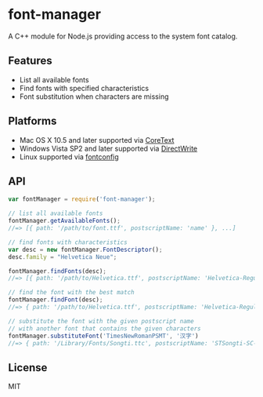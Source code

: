 # font-manager

A C++ module for Node.js providing access to the system font catalog.

## Features

* List all available fonts
* Find fonts with specified characteristics
* Font substitution when characters are missing

## Platforms

* Mac OS X 10.5 and later supported via [CoreText](https://developer.apple.com/library/mac/documentation/Carbon/reference/CoreText_Framework_Ref/_index.html)
* Windows Vista SP2 and later supported via [DirectWrite](http://msdn.microsoft.com/en-us/library/windows/desktop/dd368038(v=vs.85).aspx)
* Linux supported via [fontconfig](http://www.freedesktop.org/software/fontconfig)

## API

```javascript
var fontManager = require('font-manager');

// list all available fonts
fontManager.getAvailableFonts();
//=> [{ path: '/path/to/font.ttf', postscriptName: 'name' }, ...]

// find fonts with characteristics
var desc = new fontManager.FontDescriptor();
desc.family = "Helvetica Neue";

fontManager.findFonts(desc);
//=> [{ path: '/path/to/Helvetica.ttf', postscriptName: 'Helvetica-Regular' }, ...]

// find the font with the best match
fontManager.findFont(desc);
//=> { path: '/path/to/Helvetica.ttf', postscriptName: 'Helvetica-Regular' }

// substitute the font with the given postscript name 
// with another font that contains the given characters
fontManager.substituteFont('TimesNewRomanPSMT', '汉字')
//=> { path: '/Library/Fonts/Songti.ttc', postscriptName: 'STSongti-SC-Regular' }
```

## License

MIT
